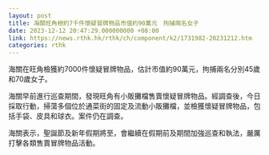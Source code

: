 ```yaml
---
layout: post
title: 海關旺角檢約7千件懷疑冒牌物品市值約90萬元　拘捕兩名女子
date: 2023-12-12 20:47:29.000000000 +08:00
link: https://news.rthk.hk/rthk/ch/component/k2/1731982-20231212.htm
categories: rthk
---
```


海關在旺角檢獲約7000件懷疑冒牌物品，估計市值約90萬元，拘捕兩名分別45歲和70歲女子。

海關早前進行巡查期間，發現旺角有小販攤檔售賣懷疑冒牌物品。經調查後，今日採取行動，掃蕩多個位於通菜街的固定及流動小販攤檔，並檢獲懷疑冒牌物品，包括手袋、皮具和球衣。案件仍在調查。

海關表示，聖誕節及新年假期將至，會繼續在假期前及期間加強巡查和執法，嚴厲打擊各類售賣冒牌物品活動。
